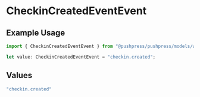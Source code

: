 # CheckinCreatedEventEvent

## Example Usage

```typescript
import { CheckinCreatedEventEvent } from "@pushpress/pushpress/models/webhooks";

let value: CheckinCreatedEventEvent = "checkin.created";
```

## Values

```typescript
"checkin.created"
```